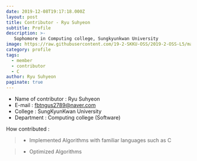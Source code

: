 ```yaml
---
date: 2019-12-08T19:17:18.000Z
layout: post
title: Contributor - Ryu Suhyeon
subtitle: Profile
description: >-
   Sophomore in Computing college, Sungkyunkwan University
image: https://raw.githubusercontent.com/19-2-SKKU-OSS/2019-2-OSS-L5/master/assets/img/uploads/d.jpg
category: profile
tags:
  - member
  - contributor
  - C
author: Ryu Suhyeon
paginate: true
---
```

- Name of contributor : Ryu Suhyeon
- E-mail : fbtngus2789@naver.com
- College : SungKyunKwan University
- Department : Computing college (Software)

How contributed : 
> - Implemented Algorithms with familiar languages such as C

> - Optimized Algorithms
